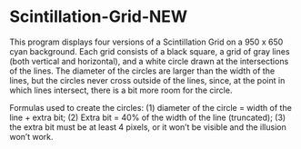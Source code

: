 # Scintillation-Grid-NEW
This program displays four versions of a Scintillation Grid on a 950 x 650 cyan background. Each grid consists of a black square, a grid of gray lines (both vertical and horizontal), and a white circle drawn at the intersections of the lines. The diameter of the circles are larger than the width of the lines, but the circles never cross outside of the lines, since, at the point in which lines intersect, there is a bit more room for the circle.

Formulas used to create the circles: (1) diameter of the circle = width of the line + extra bit; (2) Extra bit = 40% of the width of the line (truncated); (3) the extra bit must be at least 4 pixels, or it won’t be visible and the illusion won’t work.
